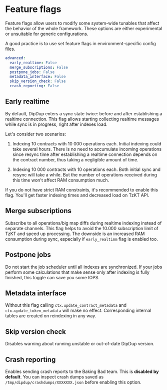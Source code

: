 # Feature flags

Feature flags allow users to modify some system-wide tunables that affect the behavior of the whole framework. These options are either experimental or unsuitable for generic configurations.

A good practice is to use set feature flags in environment-specific config files.

```yaml
advanced:
  early_realtime: False
  merge_subscriptions: False
  postpone_jobs: False
  metadata_interface: False
  skip_version_check: False
  crash_reporting: False
```

## Early realtime

By default, DipDup enters a sync state twice: before and after establishing a realtime connection. This flag allows starting collecting realtime messages while sync is in progress, right after indexes load.

Let's consider two scenarios:

1. Indexing 10 contracts with 10 000 operations each. Initial indexing could take several hours. There is no need to accumulate incoming operations since resync time after establishing a realtime connection depends on the contract number, thus taking a negligible amount of time.

2. Indexing 10 000 contracts with 10 operations each. Both initial sync and resync will take a while. But the number of operations received during this time won't affect RAM consumption much.

If you do not have strict RAM constraints, it's recommended to enable this flag. You'll get faster indexing times and decreased load on TzKT API.

## Merge subscriptions

Subscribe to all operations/big map diffs during realtime indexing instead of separate channels. This flag helps to avoid the 10.000 subscription limit of TzKT and speed up processing. The downside is an increased RAM consumption during sync, especially if `early_realtimm` flag is enabled too.

## Postpone jobs

Do not start the job scheduler until all indexes are synchronized. If your jobs perform some calculations that make sense only after indexing is fully finished, this toggle can save you some IOPS.

## Metadata interface

Without this flag calling `ctx.update_contract_metadata` and `ctx.update_token_metadata` will make no effect. Corresponding internal tables are created on reindexing in any way.

## Skip version check

Disables warning about running unstable or out-of-date DipDup version.

## Crash reporting

Enables sending crash reports to the Baking Bad team. This is **disabled by default**. You can inspect crash dumps saved as `/tmp/dipdup/crashdumps/XXXXXXX.json` before enabling this option.
